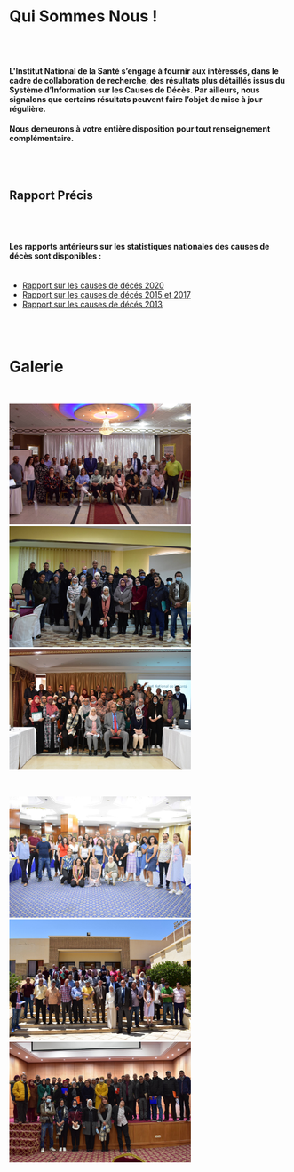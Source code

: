 # Qui Sommes Nous !
<br><br>
#### L'Institut National de la Santé s’engage à fournir aux intéressés, dans le cadre de collaboration de recherche, des résultats plus détaillés issus du Système d’Information sur les Causes de Décès. Par ailleurs, nous signalons que certains résultats peuvent faire l’objet de mise à jour régulière.
#### Nous demeurons à votre entière disposition pour tout renseignement complémentaire.
<br><br>
## Rapport Précis 
<br><br>
#### Les rapports antérieurs sur les statistiques nationales des causes de décès sont disponibles : <br><br>
<ul>
  <li><a href="insp.pdf">Rapport sur les causes de décés 2020</a></li>
  <li><a href="insp.pdf">Rapport sur les causes de décés 2015 et 2017</a></li>
  <li><a href="insp.pdf">Rapport sur les causes de décés 2013</a></li>
</ul>    
<br><br>

# Galerie 
<br>

<p float="left">
  <img src="p1.jpg" width="327" />
  <img src="p2.jpg" width="327" /> 
  <img src="p3.jpg" width="327" />
</p>
<br>
<p float="left">
  <img src="p4.jpg" width="327" />
  <img src="p5.jpg" width="327" /> 
  <img src="p6.jpg" width="327" />
</p>
